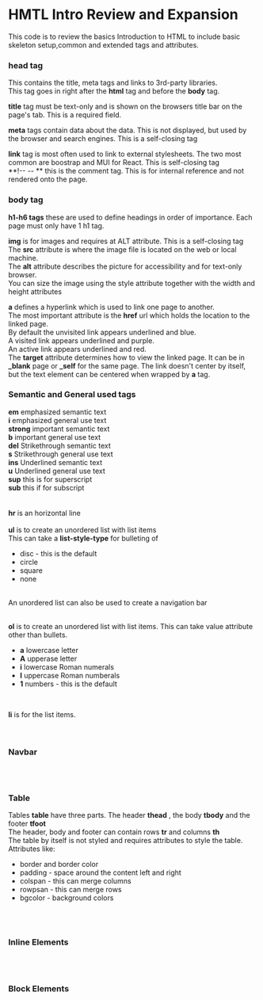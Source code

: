 # HMTL Intro Review and Expansion
This code is to review the basics Introduction to HTML to include basic skeleton setup,common and extended tags and attributes.<br>

### head tag
This contains the title, meta tags and links to 3rd-party libraries. <br/>
This tag goes in right after the **html** tag and before the **body** tag. <br/>

**title** tag must be text-only and is shown on the browsers title bar on the page's tab. This is a required field.<br/>

**meta** tags contain data about the data. This is not displayed, but used by the browser and search engines. This is a self-closing tag<br/>

**link** tag is most often used to link to external stylesheets. The two most common are boostrap and MUI for React. This is self-closing tag<br/>
**!-- -- ** this is the comment tag. This is for internal reference and not rendered onto the page. 

### body tag
**h1-h6 tags** these are used to define headings in order of importance. Each page must only have 1 h1 tag.<br/>

**img** is for images and requires at ALT attribute. This is a self-closing tag<br/>
The **src** attribute is where the image file is located on the web or local machine.<br/>
The **alt** attribute describes the picture for accessibility and for text-only browser.<br/>
You can size the image using the style attribute together with the width and height attributes<br/>

**a** defines a hyperlink which is used to link one page to another.<br/>
The most important attribute is the **href** url which holds the location to the linked page. <br/>
By default the unvisited link appears underlined and blue. <br/>
A visited link appears underlined and purple.<br/>
An active link appears underlined and red.<br/>
The **target** attribute determines how to view the linked page. It can be in **_blank** page or **_self** for the same page. 
The link doesn't center by itself, but the text element can be centered when wrapped by **a** tag. <br/>

### Semantic and General used tags
**em** emphasized semantic text<br/>
**i** emphasized general use text
<br/>
**strong** important semantic text<br/>
**b** important general use text
<br/>
**del** Strikethrough semantic text<br/>
**s** Strikethrough general use text
<br/>
**ins** Underlined semantic text<br/>
**u** Underlined general use text
<br/>
**sup** this is for superscript<br/>
**sub** this if for subscript<br/>
<br/>
<br/>
**hr** is an horizontal line
<br/>
<br/>
**ul** is to create an unordered list with list items<br/>
This can take a **list-style-type** for bulleting of <br/>
* disc - this is the default
* circle
* square
* none
<br/>
An unordered list can also be used to create a navigation bar
<br/>
<br/>

**ol** is to create an unordered list with list items. This can take value attribute other than bullets.<br/>
* **a** lowercase letter
* **A** upperase letter
* **i** lowercase Roman numerals
* **I** uppercase Roman numberals
* **1** numbers - this is the default

<br/>

**li** is for the list items. <br/>
<br/>
<br/>

### Navbar

<br/>
<br/>

### Table
Tables **table** have three parts. The header **thead** , the body **tbody** and the footer **tfoot** <br>
The header, body and footer can contain rows **tr** and columns **th**<br/>
The table by itself is not styled and requires attributes to style the table. Attributes like:
* border and border color
* padding - space around the content left and right
* colspan - this can merge columns
* rowpsan - this can merge rows
* bgcolor - background colors
<br/>
<br/>

### Inline Elements
<br/>
<br/>

### Block Elements
<br/>
<br/>
